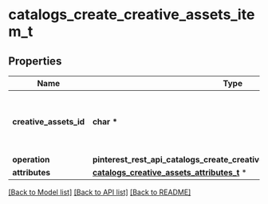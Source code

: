 # catalogs_create_creative_assets_item_t

## Properties
Name | Type | Description | Notes
------------ | ------------- | ------------- | -------------
**creative_assets_id** | **char \*** | The catalog creative assets id in the merchant namespace | 
**operation** | **pinterest_rest_api_catalogs_create_creative_assets_item_OPERATION_e** |  | 
**attributes** | [**catalogs_creative_assets_attributes_t**](catalogs_creative_assets_attributes.md) \* |  | 

[[Back to Model list]](../README.md#documentation-for-models) [[Back to API list]](../README.md#documentation-for-api-endpoints) [[Back to README]](../README.md)


